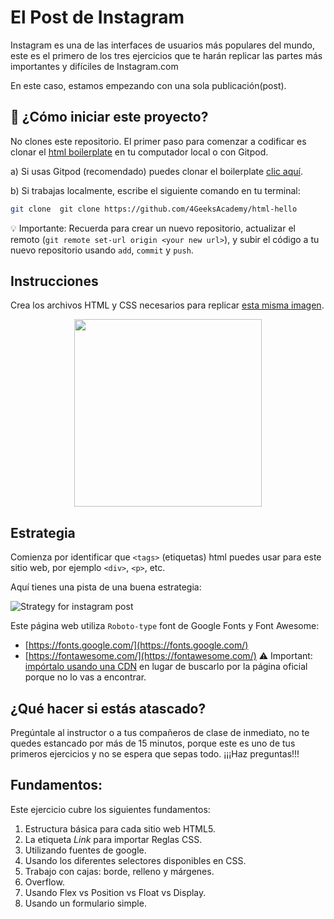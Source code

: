 <!-- hide -->
# El Post de Instagram 
<!-- endhide -->
Instagram es una de las interfaces de usuarios más populares del mundo, este es el primero de los tres ejercicios que te harán replicar las partes más importantes y difíciles de Instagram.com

En este caso, estamos empezando con una sola publicación(post).


## 🌱 ¿Cómo iniciar este proyecto?

No clones este repositorio. El primer paso para comenzar a codificar es clonar el [html boilerplate](https://github.com/4GeeksAcademy/html-hello) en tu computador local o con Gitpod.

a) Si usas Gitpod (recomendado) puedes clonar el boilerplate [clic aquí](https://github.com/4GeeksAcademy/html-hello).

b) Si trabajas localmente, escribe el siguiente comando en tu terminal: 

```sh
git clone  git clone https://github.com/4GeeksAcademy/html-hello
```

💡 Importante: Recuerda para crear un nuevo repositorio, actualizar el remoto (`git remote set-url origin <your new url>`), y subir el código a tu nuevo repositorio usando `add`, `commit` y `push`.

## Instrucciones

Crea los archivos HTML y CSS necesarios para replicar [esta misma imagen](https://github.com/breatheco-de/exercise-instagram-post/blob/master/preview.png?raw=true).

<p align="center"><img src="https://github.com/breatheco-de/exercise-instagram-post/blob/master/preview.png?raw=true" height="300" /></p>

## Estrategia

Comienza por identificar que `<tags>` (etiquetas) html puedes usar para este sitio web, por ejemplo `<div>`, `<p>`, etc.

Aquí tienes una pista de una buena estrategia:
 
 ![Strategy for instagram post](https://github.com/breatheco-de/exercise-instagram-post/blob/master/strategy.gif?raw=true)
 
Este página web utiliza `Roboto-type` font de Google Fonts y Font Awesome:

- [https://fonts.google.com/](https://fonts.google.com/)
- [https://fontawesome.com/](https://fontawesome.com/) ⚠️ Important: [impórtalo usando una CDN](https://www.bootstrapcdn.com/fontawesome/) en lugar de buscarlo por la página oficial porque no lo vas a encontrar.

## ¿Qué hacer si estás atascado?

Pregúntale al instructor o a tus compañeros de clase de inmediato, no te quedes estancado por más de 15 minutos, porque este es uno de tus primeros ejercicios y no se espera que sepas todo. ¡¡¡Haz preguntas!!!

## Fundamentos:

Este ejercicio cubre los siguientes fundamentos:

1. Estructura básica para cada sitio web HTML5.  
2. La etiqueta *Link* para importar Reglas CSS.  
3. Utilizando fuentes de google.  
3. Usando los diferentes selectores disponibles en CSS.  
4. Trabajo con cajas: borde, relleno y márgenes.  
5. Overflow.  
6. Usando Flex vs Position vs Float vs Display.  
7. Usando un formulario simple.  
